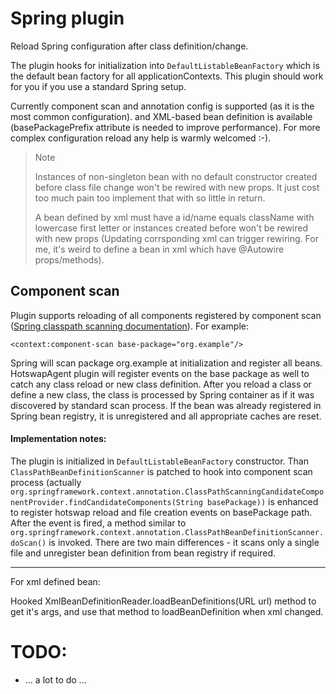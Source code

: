 Spring plugin
=============
Reload Spring configuration after class definition/change.

The plugin hooks for initialization into `DefaultListableBeanFactory` which is the default bean factory for
all applicationContexts. This plugin should work for you if you use a standard Spring setup.

Currently component scan and annotation config is supported (as it is the most common configuration).
and XML-based bean definition is available (basePackagePrefix attribute is needed to improve performance).
For more complex configuration reload any help is warmly welcomed :-).

> Note
>
> Instances of non-singleton bean with no default constructor created before class file change won't be rewired with new props. It just cost too much pain too implement that with so little in return.
>
>  
>
> A bean defined by xml must have a id/name equals className with lowercase first letter or instances created before won't be rewired with new props (Updating corrsponding xml can trigger rewiring. For me, it's weird to define a bean in xml which have @Autowire props/methods).



Component scan
--------------
Plugin supports reloading of all components registered by component scan
([Spring classpath scanning documentation](http://docs.spring.io/spring/docs/4.0.x/spring-framework-reference/html/beans.html#beans-classpath-scanning)).
For example:

    <context:component-scan base-package="org.example"/>

Spring will scan package org.example at initialization and register all beans. HotswapAgent plugin will register
events on the base package as well to catch any class reload or new class definition. After you reload a class or
define a new class, the class is processed by Spring container as if it was discovered by standard scan process.
If the bean was already registered in Spring bean registry, it is unregistered and all appropriate caches are reset.

#### Implementation notes:
The plugin is initialized in `DefaultListableBeanFactory` constructor. Than `ClassPathBeanDefinitionScanner` is patched
to hook into component scan process (actually
`org.springframework.context.annotation.ClassPathScanningCandidateComponentProvider.findCandidateComponents(String basePackage))`
is enhanced to register hotswap reload and file creation events on basePackage path. After the event is fired,
a method similar to `org.springframework.context.annotation.ClassPathBeanDefinitionScanner.doScan()` is invoked. There
are two main differences - it scans only a single file and unregister bean definition from bean registry if required.

---

For xml defined bean:

Hooked XmlBeanDefinitionReader.loadBeanDefinitions(URL url) method to get it's args, and use that method to loadBeanDefinition when xml changed.


# TODO:
* ... a lot to do ...
